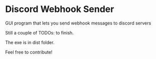 # Discord Webhook Sender
GUI program that lets you send webhook messages to discord servers

Still a couple of TODOs: to finish.

The exe is in dist folder.

Feel free to contribute!
